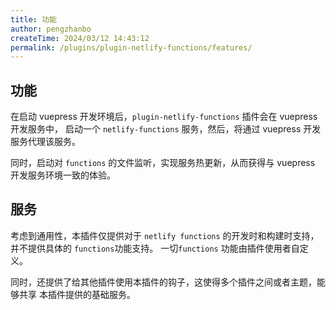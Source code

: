 ```yaml
---
title: 功能
author: pengzhanbo
createTime: 2024/03/12 14:43:12
permalink: /plugins/plugin-netlify-functions/features/
---
```


## 功能

在启动 vuepress 开发环境后，`plugin-netlify-functions` 插件会在 vuepress 开发服务中，
启动一个 `netlify-functions` 服务，然后，将通过 vuepress 开发服务代理该服务。

同时，启动对 `functions` 的文件监听，实现服务热更新，从而获得与 vuepress 开发服务环境一致的体验。

## 服务

考虑到通用性，本插件仅提供对于 `netlify functions` 的开发时和构建时支持，并不提供具体的 `functions`功能支持。
一切`functions` 功能由插件使用者自定义。

同时，还提供了给其他插件使用本插件的钩子，这使得多个插件之间或者主题，能够共享 本插件提供的基础服务。
